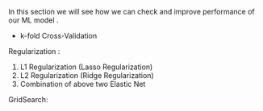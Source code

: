 In this section we will see how we can check and improve performance of our ML model .


- k-fold Cross-Validation

Regularization :
1. L1 Regularization (Lasso Regularization)
2. L2 Regularization (Ridge Regularization)
3. Combination of above two Elastic Net

GridSearch:

 
